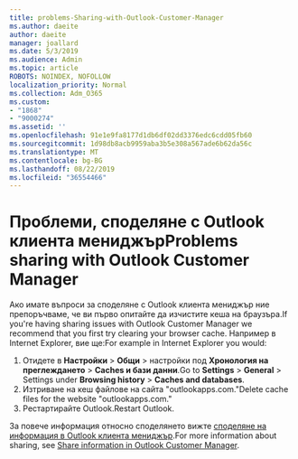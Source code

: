 ```yaml
---
title: problems-Sharing-with-Outlook-Customer-Manager
ms.author: daeite
author: daeite
manager: joallard
ms.date: 5/3/2019
ms.audience: Admin
ms.topic: article
ROBOTS: NOINDEX, NOFOLLOW
localization_priority: Normal
ms.collection: Adm_O365
ms.custom:
- "1868"
- "9000274"
ms.assetid: ''
ms.openlocfilehash: 91e1e9fa8177d1db6df02dd3376edc6cdd05fb60
ms.sourcegitcommit: 1d98db8acb9959aba3b5e308a567ade6b62da56c
ms.translationtype: MT
ms.contentlocale: bg-BG
ms.lasthandoff: 08/22/2019
ms.locfileid: "36554466"
---
```

# <a name="problems-sharing-with-outlook-customer-manager"></a><span data-ttu-id="4e25e-102">Проблеми, споделяне с Outlook клиента мениджър</span><span class="sxs-lookup"><span data-stu-id="4e25e-102">Problems sharing with Outlook Customer Manager</span></span>

<span data-ttu-id="4e25e-103">Ако имате въпроси за споделяне с Outlook клиента мениджър ние препоръчваме, че ви първо опитайте да изчистите кеша на браузъра.</span><span class="sxs-lookup"><span data-stu-id="4e25e-103">If you're having sharing issues with Outlook Customer Manager we recommend that you first try clearing your browser cache.</span></span> <span data-ttu-id="4e25e-104">Например в Internet Explorer, вие ще:</span><span class="sxs-lookup"><span data-stu-id="4e25e-104">For example in Internet Explorer you would:</span></span>

1. <span data-ttu-id="4e25e-105">Отидете в **Настройки** > **Общи** > настройки под **Хронология на преглеждането** > **Caches и бази данни**.</span><span class="sxs-lookup"><span data-stu-id="4e25e-105">Go to **Settings** > **General** > Settings under **Browsing history** > **Caches and databases**.</span></span>
2. <span data-ttu-id="4e25e-106">Изтриване на кеш файлове на сайта "outlookapps.com."</span><span class="sxs-lookup"><span data-stu-id="4e25e-106">Delete cache files for the website "outlookapps.com."</span></span>
3. <span data-ttu-id="4e25e-107">Рестартирайте Outlook.</span><span class="sxs-lookup"><span data-stu-id="4e25e-107">Restart Outlook.</span></span>

<span data-ttu-id="4e25e-108">За повече информация относно споделянето вижте [споделяне на информация в Outlook клиента мениджър](https://support.office.com/article/4f26cc69-67da-4cd5-b344-02d1a4799310%20).</span><span class="sxs-lookup"><span data-stu-id="4e25e-108">For more information about sharing, see [Share information in Outlook Customer Manager](https://support.office.com/article/4f26cc69-67da-4cd5-b344-02d1a4799310%20).</span></span>